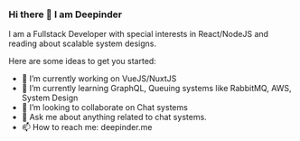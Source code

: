 ### Hi there 👋 I am Deepinder

I am a Fullstack Developer with special interests in React/NodeJS and reading about scalable system designs.

Here are some ideas to get you started:

- 🔭 I’m currently working on VueJS/NuxtJS
- 🌱 I’m currently learning GraphQL, Queuing systems like RabbitMQ, AWS, System Design
- 👯 I’m looking to collaborate on Chat systems
- 💬 Ask me about anything related to chat systems.
- 📫 How to reach me: deepinder.me

